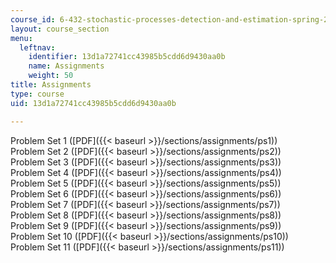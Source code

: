 ```yaml
---
course_id: 6-432-stochastic-processes-detection-and-estimation-spring-2004
layout: course_section
menu:
  leftnav:
    identifier: 13d1a72741cc43985b5cdd6d9430aa0b
    name: Assignments
    weight: 50
title: Assignments
type: course
uid: 13d1a72741cc43985b5cdd6d9430aa0b

---
```


Problem Set 1 ([PDF]({{< baseurl >}}/sections/assignments/ps1))  
Problem Set 2 ([PDF]({{< baseurl >}}/sections/assignments/ps2))  
Problem Set 3 ([PDF]({{< baseurl >}}/sections/assignments/ps3))  
Problem Set 4 ([PDF]({{< baseurl >}}/sections/assignments/ps4))  
Problem Set 5 ([PDF]({{< baseurl >}}/sections/assignments/ps5))  
Problem Set 6 ([PDF]({{< baseurl >}}/sections/assignments/ps6))  
Problem Set 7 ([PDF]({{< baseurl >}}/sections/assignments/ps7))  
Problem Set 8 ([PDF]({{< baseurl >}}/sections/assignments/ps8))  
Problem Set 9 ([PDF]({{< baseurl >}}/sections/assignments/ps9))  
Problem Set 10 ([PDF]({{< baseurl >}}/sections/assignments/ps10))  
Problem Set 11 ([PDF]({{< baseurl >}}/sections/assignments/ps11))